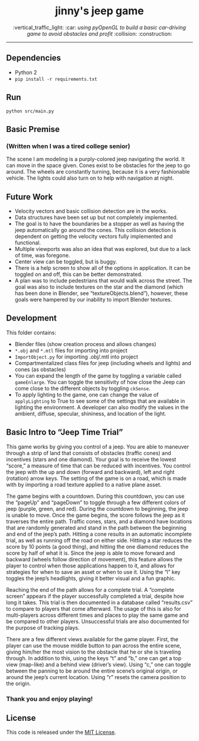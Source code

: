 <p align="center">
  <h1 align="center">
    jinny's jeep game
  </h1>
</p>
<p align="center">
  :vertical_traffic_light: :car: <em>using pyOpenGL to build a basic car-driving game to avoid obstacles and profit</em> :collision: :construction:
</p>

---

## Dependencies
* Python 2 
* `pip install -r requirements.txt`

## Run
`python src/main.py`

## Basic Premise 
### (Written when I was a tired college senior)

The scene I am modeling is a purply-colored jeep navigating the world. It can move in the space given. Cones exist to be obstacles for the jeep to go around. The wheels are constantly turning, because it is a very fashionable vehicle. The lights could also turn on to help with navigation at night.

## Future Work
* Velocity vectors and basic collision detection are in the works. 
* Data structures have been set up but not completely
implemented. 
* The goal is to have the boundaries be a stopper as well as having the jeep automatically go around the
cones. This collision detection is dependent on getting the velocity vectors fully implemented and functional.
* Multiple viewports was also an idea that was explored, but due to a lack of time, was foregone.
* Center view can be toggled, but is buggy.
* There is a help screen to show all of the options in application. It can be toggled on and off, this can be better demonstrated.
* A plan was to include pedestrians that would walk across the street. The goal was also to include textures on the star and the diamond (which has been done in Blender, see “textureObjects.blend”), however, these goals were hampered by our inability to import Blender textures. 

## Development
This folder contains:
* Blender files (show creation process and allows changes)
* `*.obj` and `*.mtl` files for importing into project
* `ImportObject.py` for importing .obj/.mtl into project
* Compartmentalized class files for jeep (including wheels and lights) and cones (as obstacles)
* You can expand the length of the game by toggling a variable called `gameEnlarge`. You can toggle the sensitivity of how close the Jeep can come close to the different objects by toggling `ckSense`.
* To apply lighting to the game, one can change the value of `applyLighting` to True to see some of the settings that are available in lighting the environment. A developer can also modify the values in the ambient, diffuse, specular, shininess, and location of the light.

## Basic Intro to “Jeep Time Trial”
This game works by giving you control of a jeep. You are able to maneuver through a strip of land that consists of obstacles (traffic cones) and incentives (stars and one diamond). Your goal is to receive the lowest “score,” a measure of time that can be reduced with incentives. You control the jeep with the up and down (forward and backward), left and right (rotation) arrow keys. The setting of the game is on a road, which is made with by importing a road texture applied to a native plane asset.

The game begins with a countdown. During this countdown, you can use the “pageUp” and “pageDown” to toggle through a few different colors of jeep (purple, green, and red). During the countdown to beginning, the jeep is unable to move. Once the game begins, the score follows the jeep as it traverses the entire path. Traffic cones, stars, and a diamond have locations that are randomly generated and stand in the path between the beginning and end of the jeep’s path. Hitting a cone results in an automatic incomplete trial, as well as running off the road on either side. Hitting a star reduces the score by 10 points (a good thing), and hitting the one diamond reduces the score by half of what it is. Since the jeep is able to move forward and backward (wheels follow direction of movement), this feature allows the player to control when those applications happen to it, and allows for strategies for when to save an asset or when to use it. Using the “l” key toggles the jeep’s headlights, giving it better visual and a fun graphic. 

Reaching the end of the path allows for a complete trial. A “complete screen” appears if the player successfully completed a trial, despite how long it takes. This trial is then documented in a database called “results.csv” to compare to players that come afterward. The usage of this is also for multi-players across different times and places to play the same game and be compared to other players. Unsuccessful trials are also documented for the purpose of tracking plays.

There are a few different views available for the game player. First, the player can use the mouse middle button to pan across the entire scene, giving him/her the most vision to the obstacle that he or she is traveling through. In addition to this, using the keys “t” and “b,” one can get a top view (map-like) and a behind view (driver’s view). Using “c,” one can toggle between the panning to be around the entire scene’s original origin, or around the jeep’s current location. Using “r” resets the camera position to the origin. 


### Thank you and enjoy playing!

## License

This code is released under the [MIT License](https://opensource.org/licenses/MIT).
